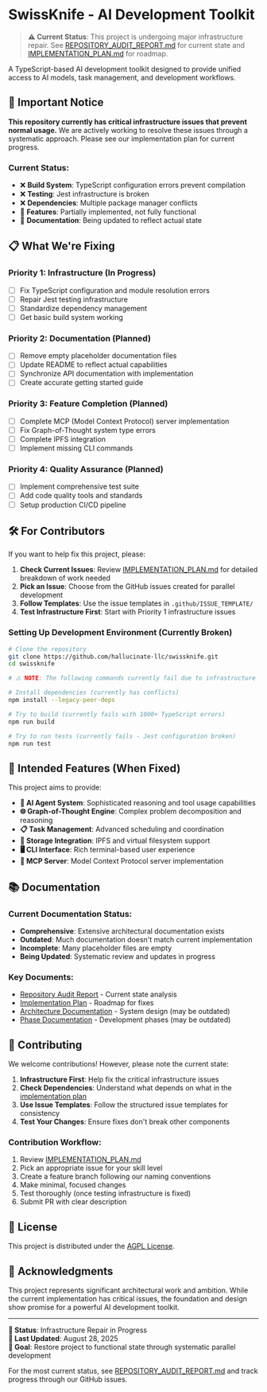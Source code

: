 # SwissKnife - AI Development Toolkit 

> **⚠️ Current Status**: This project is undergoing major infrastructure repair. See [REPOSITORY_AUDIT_REPORT.md](REPOSITORY_AUDIT_REPORT.md) for current state and [IMPLEMENTATION_PLAN.md](IMPLEMENTATION_PLAN.md) for roadmap.

A TypeScript-based AI development toolkit designed to provide unified access to AI models, task management, and development workflows.

## 🚨 Important Notice

**This repository currently has critical infrastructure issues that prevent normal usage.** We are actively working to resolve these issues through a systematic approach. Please see our implementation plan for current progress.

### Current Status:
- ❌ **Build System**: TypeScript configuration errors prevent compilation
- ❌ **Testing**: Jest infrastructure is broken
- ❌ **Dependencies**: Multiple package manager conflicts
- 🔧 **Features**: Partially implemented, not fully functional
- 📝 **Documentation**: Being updated to reflect actual state

## 📋 What We're Fixing

### Priority 1: Infrastructure (In Progress)
- [ ] Fix TypeScript configuration and module resolution errors
- [ ] Repair Jest testing infrastructure  
- [ ] Standardize dependency management
- [ ] Get basic build system working

### Priority 2: Documentation (Planned)
- [ ] Remove empty placeholder documentation files
- [ ] Update README to reflect actual capabilities
- [ ] Synchronize API documentation with implementation
- [ ] Create accurate getting started guide

### Priority 3: Feature Completion (Planned)
- [ ] Complete MCP (Model Context Protocol) server implementation
- [ ] Fix Graph-of-Thought system type errors
- [ ] Complete IPFS integration
- [ ] Implement missing CLI commands

### Priority 4: Quality Assurance (Planned)
- [ ] Implement comprehensive test suite
- [ ] Add code quality tools and standards
- [ ] Setup production CI/CD pipeline

## 🛠️ For Contributors

If you want to help fix this project, please:

1. **Check Current Issues**: Review [IMPLEMENTATION_PLAN.md](IMPLEMENTATION_PLAN.md) for detailed breakdown of work needed
2. **Pick an Issue**: Choose from the GitHub issues created for parallel development
3. **Follow Templates**: Use the issue templates in `.github/ISSUE_TEMPLATE/`
4. **Test Infrastructure First**: Start with Priority 1 infrastructure issues

### Setting Up Development Environment (Currently Broken)

```bash
# Clone the repository
git clone https://github.com/hallucinate-llc/swissknife.git
cd swissknife

# ⚠️ NOTE: The following commands currently fail due to infrastructure issues

# Install dependencies (currently has conflicts)
npm install --legacy-peer-deps

# Try to build (currently fails with 1000+ TypeScript errors)
npm run build

# Try to run tests (currently fails - Jest configuration broken)
npm run test
```

## 🎯 Intended Features (When Fixed)

This project aims to provide:

- **🤖 AI Agent System**: Sophisticated reasoning and tool usage capabilities
- **🌐 Graph-of-Thought Engine**: Complex problem decomposition and reasoning
- **📋 Task Management**: Advanced scheduling and coordination
- **💾 Storage Integration**: IPFS and virtual filesystem support
- **🖥️ CLI Interface**: Rich terminal-based user experience
- **🔌 MCP Server**: Model Context Protocol server implementation

## 📚 Documentation

### Current Documentation Status:
- **Comprehensive**: Extensive architectural documentation exists
- **Outdated**: Much documentation doesn't match current implementation
- **Incomplete**: Many placeholder files are empty
- **Being Updated**: Systematic review and updates in progress

### Key Documents:
- [Repository Audit Report](REPOSITORY_AUDIT_REPORT.md) - Current state analysis
- [Implementation Plan](IMPLEMENTATION_PLAN.md) - Roadmap for fixes
- [Architecture Documentation](../phase1/cli_architecture.md) - System design (may be outdated)
- [Phase Documentation](../integration/phase1-components-guide.md) - Development phases (may be outdated)

## 🤝 Contributing

We welcome contributions! However, please note the current state:

1. **Infrastructure First**: Help fix the critical infrastructure issues
2. **Check Dependencies**: Understand what depends on what in the [implementation plan](IMPLEMENTATION_PLAN.md)
3. **Use Issue Templates**: Follow the structured issue templates for consistency
4. **Test Your Changes**: Ensure fixes don't break other components

### Contribution Workflow:
1. Review [IMPLEMENTATION_PLAN.md](IMPLEMENTATION_PLAN.md)
2. Pick an appropriate issue for your skill level
3. Create a feature branch following our naming conventions
4. Make minimal, focused changes
5. Test thoroughly (once testing infrastructure is fixed)
6. Submit PR with clear description

## 📄 License

This project is distributed under the [AGPL License](LICENSE.md).

## 🙏 Acknowledgments

This project represents significant architectural work and ambition. While the current implementation has critical issues, the foundation and design show promise for a powerful AI development toolkit.

---

**🔧 Status**: Infrastructure Repair in Progress  
**📅 Last Updated**: August 28, 2025  
**🎯 Goal**: Restore project to functional state through systematic parallel development

For the most current status, see [REPOSITORY_AUDIT_REPORT.md](REPOSITORY_AUDIT_REPORT.md) and track progress through our GitHub issues.